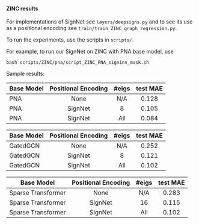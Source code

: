#### ZINC results

For implementations of SignNet see `layers/deepsigns.py` and to see its use as a positional encoding see `train/train_ZINC_graph_regression.py`.

To run the experiments, use the scripts in `scripts/`.

For example, to run our SignNet on ZINC with PNA base model, use 
```
bash scripts/ZINC/pna/script_ZINC_PNA_signinv_mask.sh
```

Sample results:

| Base Model | Positional Encoding | #eigs | test MAE |
|----------|:---:|:---:|:---:|
| PNA | None | N/A | 0.128 | 
| PNA| SignNet | 8 | 0.105 | 
| PNA | SignNet | All | 0.084 | 

| Base Model | Positional Encoding | #eigs | test MAE |
|----------|:---:|:---:|:---:|
| GatedGCN | None | N/A | 0.252 | 
| GatedGCN | SignNet | 8 | 0.121 | 
| GatedGCN | SignNet | All | 0.102 | 

| Base Model | Positional Encoding | #eigs | test MAE |
|----------|:---:|:---:|:---:|
| Sparse Transformer | None | N/A | 0.283 | 
| Sparse Transformer | SignNet | 16 | 0.115 | 
| Sparse Transformer | SignNet | All | 0.102 | 
